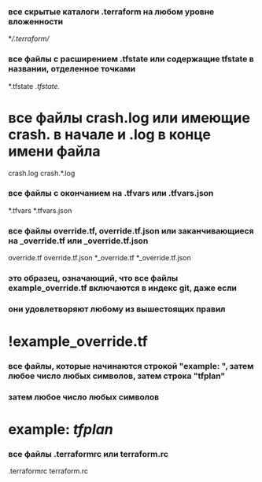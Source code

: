 ### все скрытые каталоги .terraform на любом уровне вложенности
**/.terraform/*

### все файлы с расширением .tfstate или содержащие tfstate в названии, отделенное точками
*.tfstate
*.tfstate.*

# все файлы crash.log или имеющие crash. в начале и .log в конце имени файла
crash.log
crash.*.log

### все файлы с окончанием на .tfvars или .tfvars.json
*.tfvars
*.tfvars.json

### все файлы override.tf, override.tf.json или заканчивающиеся на _override.tf или _override.tf.json
override.tf
override.tf.json
*_override.tf
*_override.tf.json

### это образец, означающий, что все файлы example_override.tf включаются в индекс git, даже если
### они удовлетворяют любому из вышестоящих правил
# !example_override.tf

### все файлы, которые начинаются строкой "example: ", затем любое число любых символов, затем строка "tfplan"
### затем любое число любых символов
# example: *tfplan*

### все файлы .terraformrc или terraform.rc
.terraformrc
terraform.rc